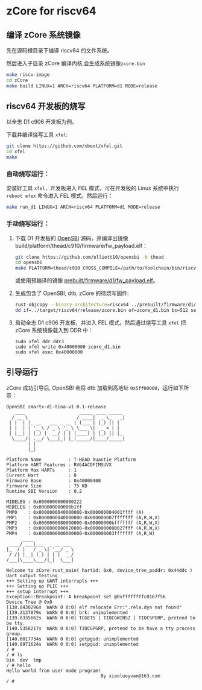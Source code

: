 # zCore for riscv64

## 编译 zCore 系统镜像

先在源码根目录下编译 riscv64 的文件系统。

然后进入子目录 zCore 编译内核,会生成系统镜像`zcore.bin`

```sh
make riscv-image
cd zCore
make build LINUX=1 ARCH=riscv64 PLATFORM=d1 MODE=release
```

## riscv64 开发板的烧写

以全志 D1 c906 开发板为例。

下载并编译烧写工具 `xfel`:

```sh
git clone https://github.com/xboot/xfel.git
cd xfel
make
```

### 自动烧写运行：

安装好工具 `xfel`，开发板进入 FEL 模式，可在开发板的 Linux 系统中执行 `reboot efex` 命令进入 FEL 模式。然后运行：

```sh
make run_d1 LINUX=1 ARCH=riscv64 PLATFORM=d1 MODE=release
```

### 手动烧写运行：

1. 下载 D1 开发板的 [OpenSBI](https://github.com/elliott10/opensbi) 源码，并编译出镜像 build/platform/thead/c910/firmware/fw_payload.elf：

    ```sh
    git clone https://github.com/elliott10/opensbi -b thead
    cd opensbi
    make PLATFORM=thead/c910 CROSS_COMPILE=/path/to/toolchain/bin/riscv64-unknown-linux-gnu- SUNXI_CHIP=sun20iw1p1 PLATFORM_RISCV_ISA=rv64gcxthead
    ```

    或使用预编译的镜像 [prebuilt/firmware/d1/fw_payload.elf](../prebuilt/firmware/d1/fw_payload.elf)。

2. 生成包含了 OpenSBI, dtb, zCore 的待烧写固件:

    ```sh
    rust-objcopy --binary-architecture=riscv64 ../prebuilt/firmware/d1/fw_payload.elf --strip-all -O binary ./zcore_d1.bin
    dd if=../target/riscv64/release/zcore.bin of=zcore_d1.bin bs=512 seek=2048
    ```

3. 启动全志 D1 c906 开发板，并进入 FEL 模式。然后通过烧写工具 `xfel` 把 zCore 系统镜像载入到 DDR 中：

    ```
    sudo xfel ddr ddr3
    sudo xfel write 0x40000000 zcore_d1.bin
    sudo xfel exec 0x40000000
    ```

## 引导运行

zCore 成功引导后, OpenSBI 会将 dtb 加载到高地址 `0x5ff00000`，运行如下所示：

```
OpenSBI smartx-d1-tina-v1.0.1-release
   ____                    _____ ____ _____
  / __ \                  / ____|  _ \_   _|
 | |  | |_ __   ___ _ __ | (___ | |_) || |
 | |  | | '_ \ / _ \ '_ \ \___ \|  _ < | |
 | |__| | |_) |  __/ | | |____) | |_) || |_
  \____/| .__/ \___|_| |_|_____/|____/_____|
        | |
        |_|

Platform Name          : T-HEAD Xuantie Platform
Platform HART Features : RV64ACDFIMSUVX
Platform Max HARTs     : 1
Current Hart           : 0
Firmware Base          : 0x40000400
Firmware Size          : 75 KB
Runtime SBI Version    : 0.2

MIDELEG : 0x0000000000000222
MEDELEG : 0x000000000000b1ff
PMP0    : 0x0000000040000000-0x000000004001ffff (A)
PMP1    : 0x0000000040000000-0x000000007fffffff (A,R,W,X)
PMP2    : 0x0000000080000000-0x00000000bfffffff (A,R,W,X)
PMP3    : 0x0000000000020000-0x0000000000027fff (A,R,W,X)
PMP4    : 0x0000000000000000-0x000000003fffffff (A,R,W)
      ____
 ____/ ___|___  _ __ ___
|_  / |   / _ \| '__/ _ \
 / /| |__| (_) | | |  __/
/___|\____\___/|_|  \___|

Welcome to zCore rust_main( hartid: 0x0, device_tree_paddr: 0x44ddc )
Uart output testing
+++ Setting up UART interrupts +++
+++ Setting up PLIC +++
+++ setup interrupt +++
Exception::Breakpoint: A breakpoint set @0xffffffffc0167f56
Device Tree @ 0x0
[138.8430296s  WARN 0 0:0] elf relocate Err:".rela.dyn not found"
[139.2137079s  WARN 0 0:0] brk: unimplemented
[139.8335662s  WARN 0 0:0] TCGETS | TIOCGWINSZ | TIOCSPGRP, pretend to be tty.
[140.5358217s  WARN 0 0:0] TIOCGPGRP, pretend to be have a tty process group.
[140.6017734s  WARN 0 0:0] getpgid: unimplemented
[140.8971624s  WARN 0 0:0] setpgid: unimplemented
/ #
/ # ls
bin  dev  tmp
/ # hello
Hello world from user mode program!
                                   By xiaoluoyuan@163.com
/ #

```
